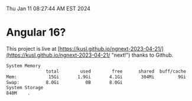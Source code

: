Thu Jan 11 08:27:44 AM EST 2024

# Angular 16?


This project is live at [https://kusl.github.io/ngnext-2023-04-21/](https://kusl.github.io/ngnext-2023-04-21/ "next!") thanks to Github.

```bash
System Memory
               total        used        free      shared  buff/cache   available
Mem:            15Gi       1.9Gi       4.1Gi       304Mi         9Gi        13Gi
Swap:          8.0Gi          0B       8.0Gi
System Storage
840M	.
